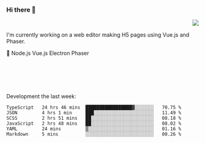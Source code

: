 ### Hi there 👋

<img align="right" src="https://github-readme-stats.vercel.app/api?username=jasonpanggo"/>

<br>
<p align="left">
I'm currently working on a web editor making H5 pages using Vue.js and Phaser.
</p>
<p align="left">
📖 Node.js Vue.js Electron Phaser
</p>
<br>
<br>
<br>
<br>

Development the last week:
<!--START_SECTION:waka-->

```text
TypeScript   24 hrs 46 mins  █████████████████▓░░░░░░░   70.75 %
JSON         4 hrs 1 min     ███░░░░░░░░░░░░░░░░░░░░░░   11.49 %
SCSS         2 hrs 51 mins   ██░░░░░░░░░░░░░░░░░░░░░░░   08.18 %
JavaScript   2 hrs 48 mins   ██░░░░░░░░░░░░░░░░░░░░░░░   08.02 %
YAML         24 mins         ▒░░░░░░░░░░░░░░░░░░░░░░░░   01.16 %
Markdown     5 mins          ░░░░░░░░░░░░░░░░░░░░░░░░░   00.26 %
```

<!--END_SECTION:waka-->

<!--
**JASONPANGGO/jasonpanggo** is a ✨ _special_ ✨ repository because its `README.md` (this file) appears on your GitHub profile.

Here are some ideas to get you started:

- 🔭 I’m currently working on ...
- 🌱 I’m currently learning ...
- 👯 I’m looking to collaborate on ...
- 🤔 I’m looking for help with ...
- 💬 Ask me about ...
- 📫 How to reach me: ...
- 😄 Pronouns: ...
- ⚡ Fun fact: ...
-->
